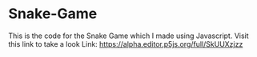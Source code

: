 # Snake-Game
This is the code for the Snake Game which I made using Javascript. Visit this link to take a look Link: https://alpha.editor.p5js.org/full/SkUUXzjzz
